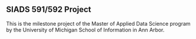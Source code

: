 ## SIADS 591/592 Project
This is the milestone project of the Master of Applied Data Science program by the University of Michigan School of Information in Ann Arbor.
